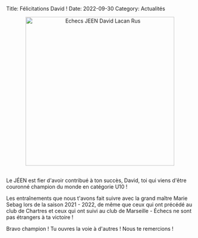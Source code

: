 Title: Félicitations David !
Date: 2022-09-30
Category: Actualités

<div align="center" >
    <img src="{static}/images/davidlacanrus.jpg" width="400" alt="Echecs JEEN David Lacan Rus" />
</div>
<br />

Le JÉEN est fier d'avoir contribué à ton succès, David, toi qui viens d'être couronné champion du monde en catégorie U10 !

Les entraînements que nous t'avons fait suivre avec la grand maître Marie Sebag lors de la saison 2021 - 2022, de même que ceux qui ont précédé au club de Chartres et ceux qui ont suivi au club de Marseille - Échecs ne sont pas étrangers à ta victoire !

Bravo champion ! Tu ouvres la voie à d'autres ! Nous te remercions !
